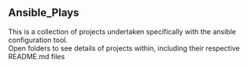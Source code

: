 ## Ansible_Plays  
This is a collection of projects undertaken specifically with the ansible configuration tool.  
Open folders to see details of projects within, including their respective README.md files    
